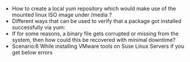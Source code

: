 - How to create a local yum repository which would make use of the mounted linux ISO image under /media ?
- Different ways that can be used to verify that a package got installed successfully via yum:
- If for some reasons, a binary file gets corrupted or missing from the system, then how could this be recovered with minimal downtime?
- Scenario:6 While installing VMware tools on Suse Linux Servers if you get below errors